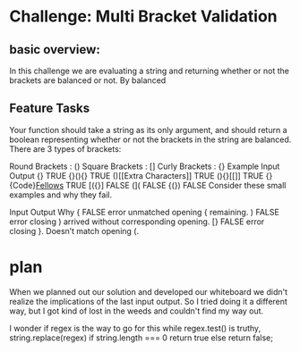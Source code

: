 # Challenge: Multi Bracket Validation
## basic overview:
In this challenge we are evaluating a string and returning whether or not the brackets are balanced or not. By balanced 


## Feature Tasks

Your function should take a string as its only argument, and should return a boolean representing whether or not the brackets in the string are balanced. There are 3 types of brackets:

Round Brackets : ()
Square Brackets : []
Curly Brackets : {}
Example
Input	Output
{}	TRUE
{}(){}	TRUE
()[[Extra Characters]]	TRUE
(){}[[]]	TRUE
{}{Code}[Fellows](())	TRUE
[({}]	FALSE
(](	FALSE
{(})	FALSE
Consider these small examples and why they fail.

Input	Output	Why
{	FALSE	error unmatched opening { remaining.
)	FALSE	error closing ) arrived without corresponding opening.
[}	FALSE	error closing }. Doesn’t match opening (.

# plan
When we planned out our solution and developed our whiteboard we didn't realize the implications of the last input output. 
So I tried doing it a different way, but I got kind of lost in the weeds and couldn't find my way out.


I wonder if regex is the way to go for this
while regex.test() is truthy, string.replace(regex)
if string.length === 0 return true else return false;